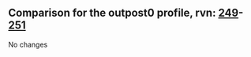 ## Comparison for the outpost0 profile, rvn: [249](https://github.com/PRO100KatYT/FortniteProfileRevisions/tree/main/profiles/outpost0/249%20outpost0.json)-[251](https://github.com/PRO100KatYT/FortniteProfileRevisions/tree/main/profiles/outpost0/251%20outpost0.json)

No changes
